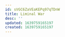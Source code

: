 ```yaml
---
id: sVGC6ZaVEaKEPq97qTDnW
title: Liminal War
desc: ''
updated: 1639759165197
created: 1639759165197
---
```


